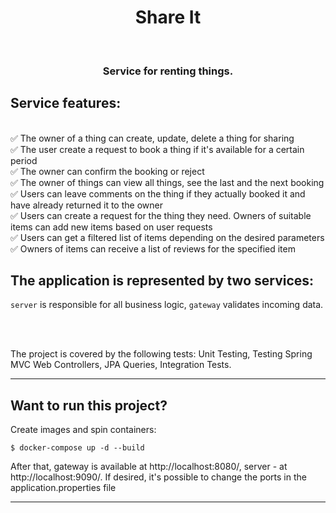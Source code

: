 # <h1 align="center">Share It</h1>

<br/>

<h3 align="center">Service for renting things.</h3>

## Service features: 
<br/>:white_check_mark: The owner of a thing can create, update, delete a thing for sharing 
<br/>:white_check_mark: The user create a request to book a thing if it's available for a certain period
<br/>:white_check_mark: The owner can confirm the booking or reject 
<br/>:white_check_mark: The owner of things can view all things, see the last and the next booking 
<br/>:white_check_mark: Users can leave comments on the thing if they actually booked it and have already returned it to the owner 
<br/>:white_check_mark: Users can create a request for the thing they need. Owners of suitable items can add new items based on user requests 
<br/>:white_check_mark: Users can get a filtered list of items depending on the desired parameters
<br/>:white_check_mark: Owners of items can receive a list of reviews for the specified item

## The application is represented by two services: 
`server` is responsible for all business logic, `gateway` validates incoming data.

<br/>

</br>

The project is covered by the following tests: Unit Testing, Testing Spring MVC Web Controllers, JPA Queries, Integration Tests.

<hr>

## Want to run this project? ##
Create images and spin containers:

`$ docker-compose up -d --build`

After that,  gateway is available at http://localhost:8080/, server - at http://localhost:9090/.
If desired, it's possible to change the ports in the application.properties file

<hr>
